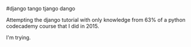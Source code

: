 #django tango tjango dango

Attempting the django tutorial with only knowledge from 63% of a python codecademy course that I did in 2015.

I'm trying.
